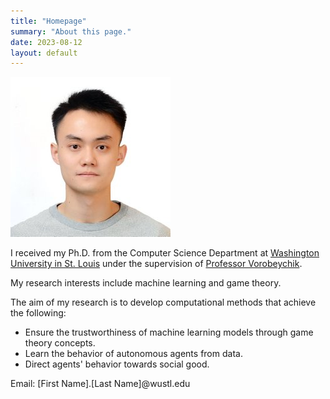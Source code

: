 ```yaml
---
title: "Homepage"
summary: "About this page."
date: 2023-08-12
layout: default
---
```

![Researcher Portrait](assets/images/SixieYu.jpg)





I received my Ph.D. from the Computer Science Department at [Washington University in St. Louis](https://cse.wustl.edu/) under the supervision of [Professor Vorobeychik](http://vorobeychik.com/).

My research interests include machine learning and game theory.

The aim of my research is to develop computational methods that achieve the following:
- Ensure the trustworthiness of machine learning models through game theory concepts.
- Learn the behavior of autonomous agents from data.
- Direct agents' behavior towards social good.

Email: \[First Name\].\[Last Name\]@wustl.edu
<br>


